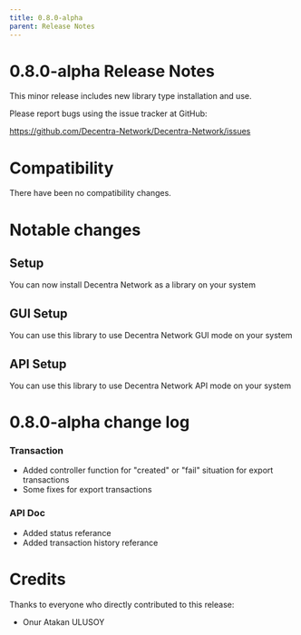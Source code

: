 ```yaml
---
title: 0.8.0-alpha
parent: Release Notes
---
```


0.8.0-alpha Release Notes
====================

This minor release includes new library type installation and use.

Please report bugs using the issue tracker at GitHub:

  <https://github.com/Decentra-Network/Decentra-Network/issues>

Compatibility
==============

There have been no compatibility changes.

Notable changes
===============

## Setup
You can now install Decentra Network as a library on your system

## GUI Setup
You can use this library to use Decentra Network GUI mode on your system

## API Setup
You can use this library to use Decentra Network API mode on your system

0.8.0-alpha change log
=================

### Transaction
- Added controller function for "created" or "fail" situation for export transactions
- Some fixes for export transactions

### API Doc
- Added status referance
- Added transaction history referance


Credits
=======

Thanks to everyone who directly contributed to this release:

- Onur Atakan ULUSOY
